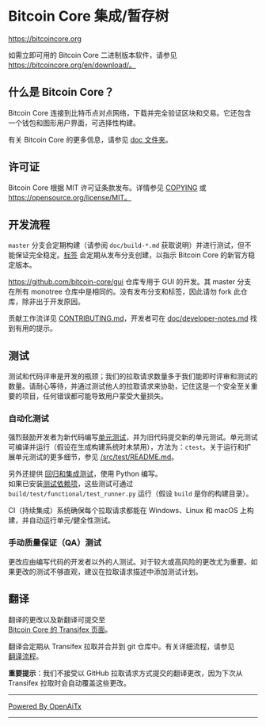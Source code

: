 Bitcoin Core 集成/暂存树
=========================

https://bitcoincore.org

如需立即可用的 Bitcoin Core 二进制版本软件，请参见  
https://bitcoincore.org/en/download/。

什么是 Bitcoin Core？
---------------------

Bitcoin Core 连接到比特币点对点网络，下载并完全验证区块和交易。它还包含一个钱包和图形用户界面，可选择性构建。

有关 Bitcoin Core 的更多信息，请参见 [doc 文件夹](/doc)。

许可证
-------

Bitcoin Core 根据 MIT 许可证条款发布。详情参见 [COPYING](COPYING) 或 https://opensource.org/license/MIT。

开发流程
--------

`master` 分支会定期构建（请参阅 `doc/build-*.md` 获取说明）并进行测试，但不能保证完全稳定。[标签](https://github.com/bitcoin/bitcoin/tags) 会定期从发布分支创建，以指示 Bitcoin Core 的新官方稳定版本。

https://github.com/bitcoin-core/gui 仓库专用于 GUI 的开发。其 master 分支在所有 monotree 仓库中是相同的。没有发布分支和标签，因此请勿 fork 此仓库，除非出于开发原因。

贡献工作流详见 [CONTRIBUTING.md](CONTRIBUTING.md)，开发者可在 [doc/developer-notes.md](doc/developer-notes.md) 找到有用的提示。

测试
----

测试和代码评审是开发的瓶颈；我们的拉取请求数量多于我们能即时评审和测试的数量。请耐心等待，并通过测试他人的拉取请求来协助，记住这是一个安全至关重要的项目，任何错误都可能导致用户蒙受大量损失。

### 自动化测试

强烈鼓励开发者为新代码编写[单元测试](src/test/README.md)，并为旧代码提交新的单元测试。单元测试可编译并运行（假设在生成构建系统时未禁用），方法为：`ctest`。关于运行和扩展单元测试的更多细节，参见 [/src/test/README.md](/src/test/README.md)。

另外还提供 [回归和集成测试](/test)，使用 Python 编写。  
如果已安装[测试依赖项](/test)，这些测试可通过 `build/test/functional/test_runner.py` 运行（假设 `build` 是你的构建目录）。

CI（持续集成）系统确保每个拉取请求都能在 Windows、Linux 和 macOS 上构建，并自动运行单元/健全性测试。

### 手动质量保证（QA）测试

更改应由编写代码的开发者以外的人测试。对于较大或高风险的更改尤为重要。如果更改的测试不够直观，建议在拉取请求描述中添加测试计划。

翻译
----

翻译的更改以及新翻译可提交至  
[Bitcoin Core 的 Transifex 页面](https://www.transifex.com/bitcoin/bitcoin/)。

翻译会定期从 Transifex 拉取并合并到 git 仓库中。有关详细流程，请参见  
[翻译流程](doc/translation_process.md)。

**重要提示**：我们不接受以 GitHub 拉取请求方式提交的翻译更改，因为下次从 Transifex 拉取时会自动覆盖这些更改。

---

[Powered By OpenAiTx](https://github.com/OpenAiTx/OpenAiTx)

---